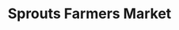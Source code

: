 ---
title: "Sprouts Farmers Market"
url: /san-antonio/sprouts-farmers-market-callaghan-road/
shop: Supermarkt
---